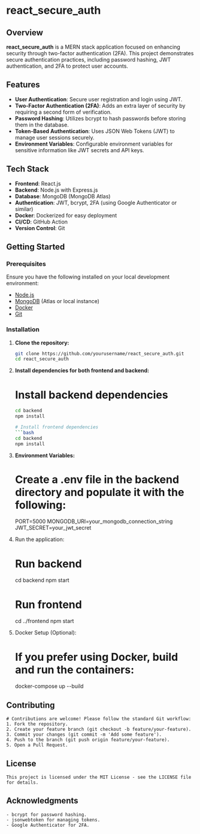 # react_secure_auth

## Overview

**react_secure_auth** is a MERN stack application focused on enhancing security through two-factor authentication (2FA). This project demonstrates secure authentication practices, including password hashing, JWT authentication, and 2FA to protect user accounts.

## Features

- **User Authentication**: Secure user registration and login using JWT.
- **Two-Factor Authentication (2FA)**: Adds an extra layer of security by requiring a second form of verification.
- **Password Hashing**: Utilizes bcrypt to hash passwords before storing them in the database.
- **Token-Based Authentication**: Uses JSON Web Tokens (JWT) to manage user sessions securely.
- **Environment Variables**: Configurable environment variables for sensitive information like JWT secrets and API keys.

## Tech Stack

- **Frontend**: React.js
- **Backend**: Node.js with Express.js
- **Database**: MongoDB (MongoDB Atlas)
- **Authentication**: JWT, bcrypt, 2FA (using Google Authenticator or similar)
- **Docker**: Dockerized for easy deployment
- **CI/CD**: GitHub Action
- **Version Control**: Git

## Getting Started

### Prerequisites

Ensure you have the following installed on your local development environment:

- [Node.js](https://nodejs.org/)
- [MongoDB](https://www.mongodb.com/) (Atlas or local instance)
- [Docker](https://www.docker.com/)
- [Git](https://git-scm.com/)

### Installation

1. **Clone the repository:**

   ```bash
   git clone https://github.com/yourusername/react_secure_auth.git
   cd react_secure_auth

2. **Install dependencies for both frontend and backend:**
    # Install backend dependencies

    ```bash
    cd backend
    npm install

    # Install frontend dependencies
    ```bash
    cd backend
    npm install

3. **Environment Variables:**
    # Create a .env file in the backend directory and populate it with the following:
    PORT=5000
    MONGODB_URI=your_mongodb_connection_string
    JWT_SECRET=your_jwt_secret

4. Run the application:
    # Run backend
    cd backend
    npm start

    # Run frontend
    cd ../frontend
    npm start

5. Docker Setup (Optional):
    # If you prefer using Docker, build and run the containers:
    docker-compose up --build


## Contributing
    # Contributions are welcome! Please follow the standard Git workflow:
    1. Fork the repository.
    2. Create your feature branch (git checkout -b feature/your-feature).
    3. Commit your changes (git commit -m 'Add some feature').
    4. Push to the branch (git push origin feature/your-feature).
    5. Open a Pull Request.

## License
    This project is licensed under the MIT License - see the LICENSE file for details.

## Acknowledgments
    - bcrypt for password hashing.
    - jsonwebtoken for managing tokens.
    - Google Authenticator for 2FA.